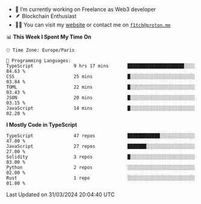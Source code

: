 - 🔭 I’m currently working on Freelance as Web3 developer
- 🪶 Blockchain Enthusiast
- 👨‍💻 You can visit my [website](https://f1tch.xyz) or contact me on [`f1tch@proton.me`](mailto:f1tch@proton.me)

<!--START_SECTION:waka-->
📊 **This Week I Spent My Time On** 

```text
🕑︎ Time Zone: Europe/Paris

💬 Programming Languages: 
TypeScript               9 hrs 17 mins       █████████████████████░░░░   84.63 % 
CSS                      25 mins             █░░░░░░░░░░░░░░░░░░░░░░░░   03.84 % 
TOML                     22 mins             █░░░░░░░░░░░░░░░░░░░░░░░░   03.43 % 
JSON                     20 mins             █░░░░░░░░░░░░░░░░░░░░░░░░   03.15 % 
JavaScript               14 mins             █░░░░░░░░░░░░░░░░░░░░░░░░   02.20 % 
```

**I Mostly Code in TypeScript** 

```text
TypeScript               47 repos            ████████████░░░░░░░░░░░░░   47.00 % 
JavaScript               27 repos            ███████░░░░░░░░░░░░░░░░░░   27.00 % 
Solidity                 3 repos             █░░░░░░░░░░░░░░░░░░░░░░░░   03.00 % 
Python                   2 repos             ░░░░░░░░░░░░░░░░░░░░░░░░░   02.00 % 
Rust                     1 repo              ░░░░░░░░░░░░░░░░░░░░░░░░░   01.00 % 
```




 Last Updated on 31/03/2024 20:04:40 UTC
<!--END_SECTION:waka-->
